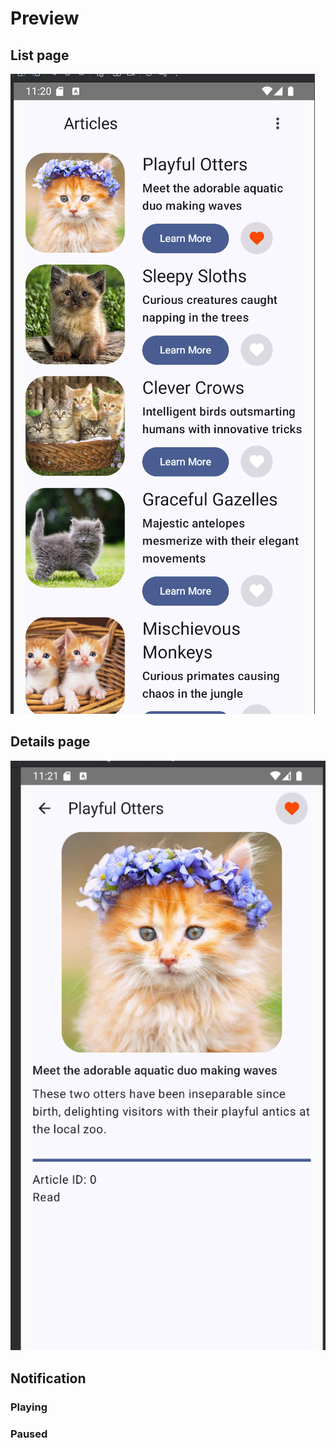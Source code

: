 # Preview

## List page

![List page](./preview/list.png)

## Details page

![Details page](./preview/details.png)

## Notification

### Playing

### Paused